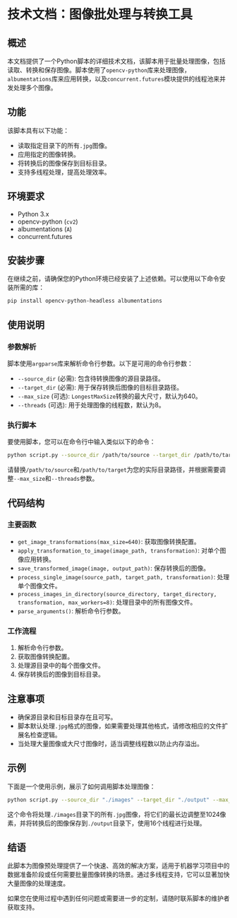 # 技术文档：图像批处理与转换工具

## 概述

本文档提供了一个Python脚本的详细技术文档，该脚本用于批量处理图像，包括读取、转换和保存图像。脚本使用了`opencv-python`库来处理图像，`albumentations`库来应用转换，以及`concurrent.futures`模块提供的线程池来并发处理多个图像。

## 功能

该脚本具有以下功能：

- 读取指定目录下的所有`.jpg`图像。
- 应用指定的图像转换。
- 将转换后的图像保存到目标目录。
- 支持多线程处理，提高处理效率。

## 环境要求

- Python 3.x
- opencv-python (`cv2`)
- albumentations (`A`)
- concurrent.futures

## 安装步骤

在继续之前，请确保您的Python环境已经安装了上述依赖。可以使用以下命令安装所需的库：

```bash
pip install opencv-python-headless albumentations
```

## 使用说明

### 参数解析

脚本使用`argparse`库来解析命令行参数。以下是可用的命令行参数：

- `--source_dir` (必需): 包含待转换图像的源目录路径。
- `--target_dir` (必需): 用于保存转换后图像的目标目录路径。
- `--max_size` (可选): `LongestMaxSize`转换的最大尺寸，默认为640。
- `--threads` (可选): 用于处理图像的线程数，默认为8。

### 执行脚本

要使用脚本，您可以在命令行中输入类似以下的命令：

```bash
python script.py --source_dir /path/to/source --target_dir /path/to/target --max_size 800 --threads 4
```

请替换`/path/to/source`和`/path/to/target`为您的实际目录路径，并根据需要调整`--max_size`和`--threads`参数。

## 代码结构

### 主要函数

- `get_image_transformations(max_size=640)`: 获取图像转换配置。
- `apply_transformation_to_image(image_path, transformation)`: 对单个图像应用转换。
- `save_transformed_image(image, output_path)`: 保存转换后的图像。
- `process_single_image(source_path, target_path, transformation)`: 处理单个图像文件。
- `process_images_in_directory(source_directory, target_directory, transformation, max_workers=8)`: 处理目录中的所有图像文件。
- `parse_arguments()`: 解析命令行参数。

### 工作流程

1. 解析命令行参数。
2. 获取图像转换配置。
3. 处理源目录中的每个图像文件。
4. 保存转换后的图像到目标目录。

## 注意事项

- 确保源目录和目标目录存在且可写。
- 脚本默认处理`.jpg`格式的图像，如果需要处理其他格式，请修改相应的文件扩展名检查逻辑。
- 当处理大量图像或大尺寸图像时，适当调整线程数以防止内存溢出。

## 示例

下面是一个使用示例，展示了如何调用脚本处理图像：

```bash
python script.py --source_dir "./images" --target_dir "./output" --max_size 1024 --threads 16
```

这个命令将处理`./images`目录下的所有`.jpg`图像，将它们的最长边调整至1024像素，并将转换后的图像保存到`./output`目录下，使用16个线程进行处理。

## 结语

此脚本为图像预处理提供了一个快速、高效的解决方案，适用于机器学习项目中的数据准备阶段或任何需要批量图像转换的场景。通过多线程支持，它可以显著加快大量图像的处理速度。

如果您在使用过程中遇到任何问题或需要进一步的定制，请随时联系脚本的维护者获取支持。